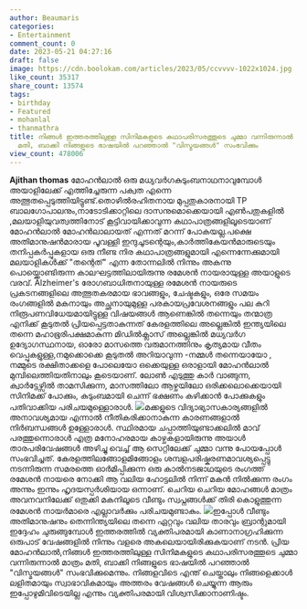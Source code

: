 ```yaml
---
author: Beaumaris
categories:
- Entertainment
comment_count: 0
date: 2023-05-21 04:27:16
draft: false
image: https://cdn.boolokam.com/articles/2023/05/ccvvvv-1022x1024.jpg
like_count: 35317
share_count: 13574
tags:
- birthday
- Featured
- mohanlal
- thanmathra
title: നിങ്ങൾ ഇത്തരത്തിലുള്ള സിനിമകളുടെ കഥാപരിസരത്തൂടെ ചുമ്മാ വന്നിരുന്നാൽ മാത്രം
  മതി, ബാക്കി നിങ്ങളുടെ ഭാഷയിൽ പറഞ്ഞാൽ "വിസ്മയങ്ങൾ" സംഭവിക്കും
view_count: 478006
---
```


**Ajithan thomas** മോഹൻലാൽ ഒരു മധ്യവർഗകുടുംബനാഥനാവുമ്പോൾ അയാളിലേക്ക് എത്തിച്ചേരുന്ന പക്വത എന്നെ അത്ഭുതപ്പെടുത്തിയിട്ടുണ്ട്.തൊഴിൽരഹിതനായ മുപ്പതുകാരനായി TP ബാലഗോപാലനും,നാടോടിക്കാറ്റിലെ ദാസനുമൊക്കെയായി എൺപതുകളിൽ ,മലയാളിയുവത്വത്തിനോട് കൂട്ടിവായിക്കാവുന്ന കഥാപാത്രങ്ങളിലൂടെയാണ് മോഹൻലാൽ മോഹൻലാലായത് എന്നത് മറന്ന് പോകയല്ല.പക്ഷെ അതിമാനുഷൻമാരായ പൂവള്ളി ഇന്ദുചൂടന്റെയും,കാർത്തികേയൻമാരുടെയും തനിപ്പകർപ്പുകളായ ഒരു നീണ്ട നിര കഥാപാത്രങ്ങളുമായി എന്നെന്നേക്കുമായി മലയാളികൾക്ക് "തന്റെത്" എന്ന തോന്നലിൽ നിന്നും അകന്നു പൊയ്ക്കൊണ്ടിരുന്ന കാലഘട്ടത്തിലായിരുന്നു രമേശൻ നായരായുള്ള അയാളുടെ വരവ്. [](https://cdn.boolokam.com/articles/2023/05/ccaa.jpg)Alzheimer's രോഗബാധിതനായുള്ള രമേശൻ നായരുടെ പ്രകടനങ്ങളിലെ അത്ഭുതകരമായ ഭാവങ്ങളും, ചേഷ്ടകളും, ഒരേ സമയം രംഗങ്ങളിൽ മകനായും അച്ഛനായുമുള്ള പരകായപ്രവേശനങ്ങളും പല കുറി നിരൂപണവിധേയമായിട്ടുള്ള വിഷയങ്ങൾ ആണെങ്കിൽ തന്നെയും തന്മാത്ര എനിക്ക് കൂടുതൽ പ്രിയപ്പെട്ടതാകുന്നത് കേരളത്തിലെ അല്ലെങ്കിൽ ഇന്ത്യയിലെ തന്നെ മഹാഭൂരിപക്ഷമാകുന്ന മിഡിൽക്ലാസ് അല്ലെങ്കിൽ മധ്യവർഗ ഉദ്യോഗസ്ഥനായ, ഓരോ മാസത്തെ വരുമാനത്തിനും കൃത്യമായ വീതം വെപ്പുകളുള്ള,നമുക്കൊക്കെ കൂടുതൽ അറിയാവുന്ന -നമ്മൾ തന്നെയായോ , നമ്മുടെ രക്ഷിതാക്കളെ പോലെയോ ഒക്കെയുള്ള ഒരാളായി മോഹൻലാൽ മുമ്പിലെത്തിയതിനാലും കൂടെയാണ്. ലോൺ എടുത്തു കാർ വാങ്ങുന്ന, ക്വാർട്ടേഴ്സിൽ താമസിക്കുന്ന, മാസത്തിലോ ആഴ്ചയിലോ ഒരിക്കലൊക്കെയായി സിനിമക്ക് പോക്കും, കുടുംബമായി ചെന്ന് ഭക്ഷണം കഴിക്കാൻ പോക്കുകളും പതിവാക്കിയ പരിചയമുള്ളൊരാൾ. [![](https://cdn.boolokam.com/articles/2023/05/ccvvvv-1022x1024.jpg)](https://cdn.boolokam.com/articles/2023/05/ccvvvv.jpg)മക്കളുടെ വിദ്യാഭ്യാസകാര്യങ്ങളിൽ അനാവശ്യമായ എന്നാൽ നീതികരിക്കാനാകുന്ന കാരണങ്ങളാൽ നിർബന്ധങ്ങൾ ഉള്ളോരാൾ. സ്ഥിരമായ ചപ്പാത്തിയുണ്ടാക്കലിൽ മാവ് പരത്തുന്നൊരാൾ എത്ര മനോഹരമായ കാഴ്ചകളായിരുന്നു അയാൾ താരപരിവേഷങ്ങൾ അഴിച്ചു വെച്ച് ആ സെറ്റിലേക്ക് ചുമ്മാ വന്നു പോയപ്പോൾ സംഭവിച്ചത്. കേരളത്തിലങ്ങോളമിങ്ങോളം ശമ്പളപരിഷ്കരണമാവശ്യപ്പെട്ടു നടന്നിരുന്ന സമരത്തെ ഓർമിപ്പിക്കുന്ന ഒരു കാൽനടജാഥയുടെ രംഗത്ത് രമേശൻ നായരെ നോക്കി ആ വലിയ ഹോട്ടലിൽ നിന്ന് മകൻ നിൽക്കുന്ന രംഗം അന്നും ഇന്നും ഹൃദയസ്പർശിയായ ഒന്നാണ്. ചെറിയ ചെറിയ മോഹങ്ങൾ മാത്രം അവനവനിലേക്ക് ഒതുക്കി മകനിലൂടെ വീണ്ടും സ്വപ്നങ്ങൾക്ക് തിരി കൊളുത്തുന്ന രമേശൻ നായർമാരെ എല്ലാവർക്കും പരിചയമുണ്ടാകും. [![](https://cdn.boolokam.com/articles/2023/05/eeeee.jpeg)](https://cdn.boolokam.com/articles/2023/05/eeeee.jpeg)ഇപ്പോൾ വീണ്ടും അതിമാനുഷനും തെന്നിന്ത്യയിലെ തന്നെ ഏറ്റവും വലിയ താരവും ബ്രാന്റുമായി ഇദ്ദേഹം ചുരുങ്ങുമ്പോൾ ഇത്തരത്തിൽ വ്യക്തിപരമായി കാണാനാഗ്രഹിക്കുന്ന ഒരുപാട് വേഷങ്ങളിൽ നിന്നും വളരെ അകലെയായിരിക്കുകയാണ് നടൻ. പ്രിയ മോഹൻലാൽ,നിങ്ങൾ ഇത്തരത്തിലുള്ള സിനിമകളുടെ കഥാപരിസരത്തൂടെ ചുമ്മാ വന്നിരുന്നാൽ മാത്രം മതി, ബാക്കി നിങ്ങളുടെ ഭാഷയിൽ പറഞ്ഞാൽ "വിസ്മയങ്ങൾ" സംഭവിക്കുമെന്നും. നിങ്ങളവിടെ എന്ത് ചെയ്താലും നിങ്ങളെക്കാൾ ലളിതമായും സ്വാഭാവികമായും അത്തരം വേഷങ്ങൾ ചെയ്യുന്ന ആരും ഇപ്പോഴുമിവിടെയില്ല എന്നും വ്യക്തിപരമായി വിശ്വസിക്കാനാണിഷ്ടം.